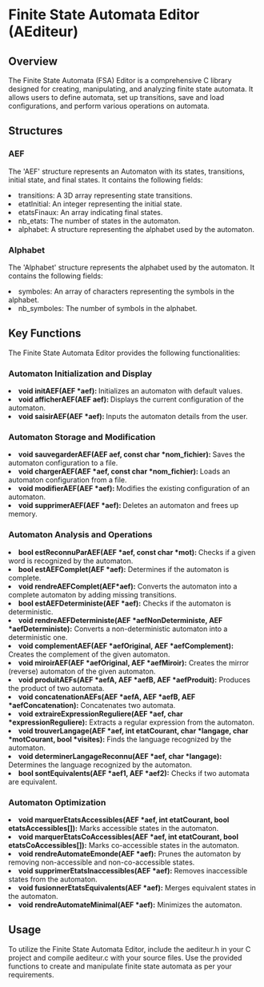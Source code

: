 # Finite State Automata Editor (AEditeur)

## Overview

<p> The Finite State Automata (FSA) Editor is a comprehensive C library designed for creating, manipulating, and analyzing finite state automata. It allows users to define automata, set up transitions, save and load configurations, and perform various operations on automata. </p>

## Structures

### AEF

<p> The 'AEF' structure represents an Automaton with its states, transitions, initial state, and final states. It contains the following fields: </p>

<li> transitions: A 3D array representing state transitions. </li>
<li> etatInitial: An integer representing the initial state. </li>
<li> etatsFinaux: An array indicating final states. </li>
<li> nb_etats: The number of states in the automaton. </li>
<li> alphabet: A structure representing the alphabet used by the automaton. </li>

### Alphabet

<p> The 'Alphabet' structure represents the alphabet used by the automaton. It contains the following fields: </p>

<li> symboles: An array of characters representing the symbols in the alphabet. </li>
<li> nb_symboles: The number of symbols in the alphabet. </li>

## Key Functions

<p> The Finite State Automata Editor provides the following functionalities: </p>

### Automaton Initialization and Display

<li> <strong> void initAEF(AEF *aef): </strong> Initializes an automaton with default values. </li>
<li> <strong> void afficherAEF(AEF aef): </strong> Displays the current configuration of the automaton. </li>
<li> <strong> void saisirAEF(AEF *aef): </strong> Inputs the automaton details from the user. </li>

### Automaton Storage and Modification

<li> <strong> void sauvegarderAEF(AEF aef, const char *nom_fichier): </strong> Saves the automaton configuration to a file. </li>
<li> <strong> void chargerAEF(AEF *aef, const char *nom_fichier): </strong> Loads an automaton configuration from a file. </li>
<li> <strong> void modifierAEF(AEF *aef): </strong> Modifies the existing configuration of an automaton. </li>
<li> <strong> void supprimerAEF(AEF *aef): </strong> Deletes an automaton and frees up memory. </li>

### Automaton Analysis and Operations

<li> <strong> bool estReconnuParAEF(AEF *aef, const char *mot): </strong> Checks if a given word is recognized by the automaton. </li>
<li> <strong> bool estAEFComplet(AEF *aef):</strong>  Determines if the automaton is complete. </li>
<li> <strong> void rendreAEFComplet(AEF*aef):</strong>  Converts the automaton into a complete automaton by adding missing transitions. </li>
<li> <strong> bool estAEFDeterministe(AEF *aef):</strong> Checks if the automaton is deterministic. </li>
<li> <strong> void rendreAEFDeterministe(AEF *aefNonDeterministe, AEF *aefDeterministe):</strong> Converts a non-deterministic automaton into a deterministic one. </li>
<li> <strong> void complementAEF(AEF *aefOriginal, AEF *aefComplement):</strong> Creates the complement of the given automaton. </li>
<li> <strong> void miroirAEF(AEF *aefOriginal, AEF *aefMiroir):</strong> Creates the mirror (reverse) automaton of the given automaton. </li>
<li> <strong> void produitAEFs(AEF *aefA, AEF *aefB, AEF *aefProduit):</strong> Produces the product of two automata.</li>
<li> <strong> void concatenationAEFs(AEF *aefA, AEF *aefB, AEF *aefConcatenation):</strong> Concatenates two automata.</li>
<li> <strong> void extraireExpressionReguliere(AEF *aef, char *expressionReguliere):</strong> Extracts a regular expression from the automaton.</li>
<li> <strong> void trouverLangage(AEF *aef, int etatCourant, char *langage, char *motCourant, bool *visites):</strong> Finds the language recognized by the automaton.</li>
<li> <strong> void determinerLangageReconnu(AEF *aef, char *langage):</strong> Determines the language recognized by the automaton.</li>
<li> <strong> bool sontEquivalents(AEF *aef1, AEF *aef2):</strong> Checks if two automata are equivalent.</li>

### Automaton Optimization

<li> <strong> void marquerEtatsAccessibles(AEF *aef, int etatCourant, bool etatsAccessibles[]):</strong> Marks accessible states in the automaton.</li>
<li> <strong> void marquerEtatsCoAccessibles(AEF *aef, int etatCourant, bool etatsCoAccessibles[]):</strong> Marks co-accessible states in the automaton.</li>
<li> <strong> void rendreAutomateEmonde(AEF *aef):</strong> Prunes the automaton by removing non-accessible and non-co-accessible states.</li>
<li> <strong> void supprimerEtatsInaccessibles(AEF *aef):</strong> Removes inaccessible states from the automaton.</li>
<li> <strong> void fusionnerEtatsEquivalents(AEF *aef):</strong> Merges equivalent states in the automaton.</li>
<li> <strong> void rendreAutomateMinimal(AEF *aef):</strong> Minimizes the automaton.</li>

## Usage

<p> To utilize the Finite State Automata Editor, include the aediteur.h in your C project and compile aediteur.c with your source files. Use the provided functions to create and manipulate finite state automata as per your requirements. </p>

